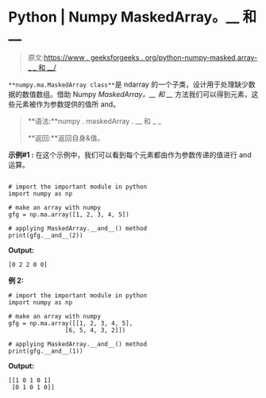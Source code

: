 # Python | Numpy MaskedArray。__ 和 __

> 原文:[https://www . geeksforgeeks . org/python-numpy-masked array-_ _ 和 __/](https://www.geeksforgeeks.org/python-numpy-maskedarray-__and__/)

`**numpy.ma.MaskedArray class**`是 ndarray 的一个子类，设计用于处理缺少数据的数值数组。借助 Numpy *MaskedArray。__ 和 __* 方法我们可以得到元素，这些元素被作为参数提供的值所 and。

> **语法:**numpy . maskedArray . __ 和 _ _
> 
> **返回:**返回自身&值。

**示例#1 :**
在这个示例中，我们可以看到每个元素都由作为参数传递的值进行 and 运算。

```

# import the important module in python 
import numpy as np 

# make an array with numpy 
gfg = np.ma.array([1, 2, 3, 4, 5]) 

# applying MaskedArray.__and__() method 
print(gfg.__and__(2)) 
```

**Output:**

```
[0 2 2 0 0]

```

**例 2:**

```
# import the important module in python 
import numpy as np 

# make an array with numpy 
gfg = np.ma.array([[1, 2, 3, 4, 5], 
                [6, 5, 4, 3, 2]]) 

# applying MaskedArray.__and__() method 
print(gfg.__and__(1)) 
```

**Output:**

```
[[1 0 1 0 1]
 [0 1 0 1 0]]

```